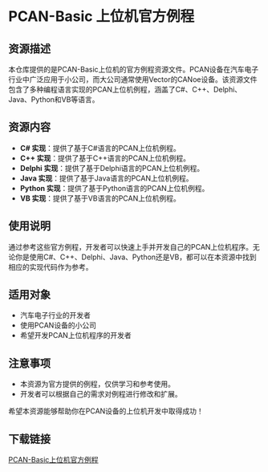 # PCAN-Basic 上位机官方例程

## 资源描述

本仓库提供的是PCAN-Basic上位机的官方例程资源文件。PCAN设备在汽车电子行业中广泛应用于小公司，而大公司通常使用Vector的CANoe设备。该资源文件包含了多种编程语言实现的PCAN上位机例程，涵盖了C#、C++、Delphi、Java、Python和VB等语言。

## 资源内容

- **C# 实现**：提供了基于C#语言的PCAN上位机例程。
- **C++ 实现**：提供了基于C++语言的PCAN上位机例程。
- **Delphi 实现**：提供了基于Delphi语言的PCAN上位机例程。
- **Java 实现**：提供了基于Java语言的PCAN上位机例程。
- **Python 实现**：提供了基于Python语言的PCAN上位机例程。
- **VB 实现**：提供了基于VB语言的PCAN上位机例程。

## 使用说明

通过参考这些官方例程，开发者可以快速上手并开发自己的PCAN上位机程序。无论你是使用C#、C++、Delphi、Java、Python还是VB，都可以在本资源中找到相应的实现代码作为参考。

## 适用对象

- 汽车电子行业的开发者
- 使用PCAN设备的小公司
- 希望开发PCAN上位机程序的开发者

## 注意事项

- 本资源为官方提供的例程，仅供学习和参考使用。
- 开发者可以根据自己的需求对例程进行修改和扩展。

希望本资源能够帮助你在PCAN设备的上位机开发中取得成功！

## 下载链接

[PCAN-Basic上位机官方例程](https://pan.quark.cn/s/ddbcca1d59de)